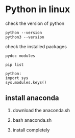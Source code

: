 # Python in linux

check the version of python
```
python --version
python3 --version
```

check the installed packages
```
pydoc modules
```
```
pip list
```
```
python:
import sys
sys.modules.keys()
```

## install anaconda

1. download the anaconda.sh

2. bash anaconda.sh

3. install completely


